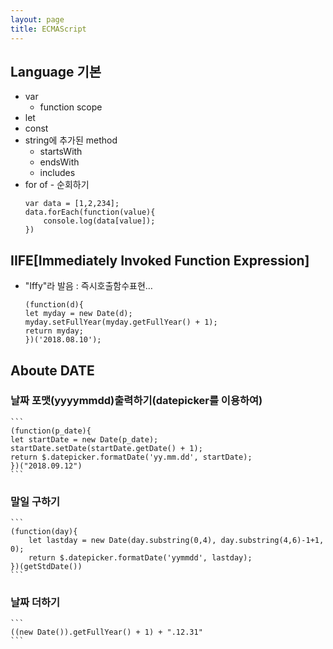 ```yaml
---
layout: page
title: ECMAScript
---
```

## Language 기본
- var
   * function scope
- let
- const
- string에 추가된 method
  * startsWith
  * endsWith
  * includes
- for of - 순회하기
    ```
    var data = [1,2,234];
    data.forEach(function(value){
        console.log(data[value]);
    })
    ```

## IIFE[Immediately Invoked Function Expression]
- "Iffy"라 발음 : 즉시호출함수표현…
    ```
    (function(d){
    let myday = new Date(d);
    myday.setFullYear(myday.getFullYear() + 1);
    return myday;
    })('2018.08.10');
    ```
## Aboute DATE
### 날짜 포맷(yyyymmdd)출력하기(datepicker를 이용하여)

    ```
    (function(p_date){
    let startDate = new Date(p_date);
    startDate.setDate(startDate.getDate() + 1);
    return $.datepicker.formatDate('yy.mm.dd', startDate);
    })("2018.09.12")
    ```
### 말일 구하기
    ```
    (function(day){
        let lastday = new Date(day.substring(0,4), day.substring(4,6)-1+1, 0);
        return $.datepicker.formatDate('yymmdd', lastday);
    })(getStdDate())
    ```
### 날짜 더하기
    ```
    ((new Date()).getFullYear() + 1) + ".12.31"
    ```
